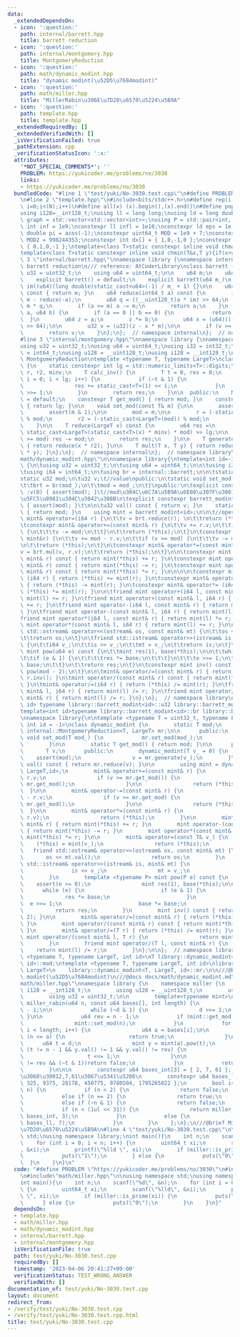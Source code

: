 ```yaml
---
data:
  _extendedDependsOn:
  - icon: ':question:'
    path: internal/barrett.hpp
    title: barrett reduction
  - icon: ':question:'
    path: internal/montgomery.hpp
    title: MontgomeryReduction
  - icon: ':question:'
    path: math/dynamic_modint.hpp
    title: "dynamic modint(\u52D5\u7684modint)"
  - icon: ':question:'
    path: math/miller.hpp
    title: "MillerRabin\u306E\u7D20\u6570\u5224\u5B9A"
  - icon: ':question:'
    path: template.hpp
    title: template.hpp
  _extendedRequiredBy: []
  _extendedVerifiedWith: []
  _isVerificationFailed: true
  _pathExtension: cpp
  _verificationStatusIcon: ':x:'
  attributes:
    '*NOT_SPECIAL_COMMENTS*': ''
    PROBLEM: https://yukicoder.me/problems/no/3030
    links:
    - https://yukicoder.me/problems/no/3030
  bundledCode: "#line 1 \"test/yuki/No-3030.test.cpp\"\n#define PROBLEM \"https://yukicoder.me/problems/no/3030\"\
    \n#line 2 \"template.hpp\"\n#include<bits/stdc++.h>\n#define rep(i, N)  for(int\
    \ i=0;i<(N);i++)\n#define all(x) (x).begin(),(x).end()\n#define popcount(x) __builtin_popcount(x)\n\
    using i128=__int128_t;\nusing ll = long long;\nusing ld = long double;\nusing\
    \ graph = std::vector<std::vector<int>>;\nusing P = std::pair<int, int>;\nconstexpr\
    \ int inf = 1e9;\nconstexpr ll infl = 1e18;\nconstexpr ld eps = 1e-6;\nconst long\
    \ double pi = acos(-1);\nconstexpr uint64_t MOD = 1e9 + 7;\nconstexpr uint64_t\
    \ MOD2 = 998244353;\nconstexpr int dx[] = { 1,0,-1,0 };\nconstexpr int dy[] =\
    \ { 0,1,0,-1 };\ntemplate<class T>static constexpr inline void chmax(T&x,T y){if(x<y)x=y;}\n\
    template<class T>static constexpr inline void chmin(T&x,T y){if(x>y)x=y;}\n#line\
    \ 3 \"internal/barrett.hpp\"\nnamespace library {\nnamespace internal {\n/// @brief\
    \ barrett reduction\n/// reference: AtCoderLibrary\nclass barrett {\n    using\
    \ u32 = uint32_t;\n    using u64 = uint64_t;\n\n    u64 m;\n    u64 im;\n\n  public:\n\
    \    explicit barrett() = default;\n    explicit barrett(u64 m_)\n        : m(m_),\
    \ im((u64)(long double)static_cast<u64>(-1) / m_ + 1) {}\n\n    u64 get_mod()\
    \ const { return m; }\n    u64 reduce(int64_t a) const {\n        if (a < 0) return\
    \ m - reduce(-a);\n        u64 q = ((__uint128_t)a * im) >> 64;\n        a -=\
    \ m * q;\n        if (a >= m) a -= m;\n        return a;\n    }\n    u64 mul(u64\
    \ a, u64 b) {\n        if (a == 0 || b == 0) {\n            return 0;\n      \
    \  }\n        u64 z = a;\n        z *= b;\n        u64 x = (u64)(((__uint128_t)(z)*im)\
    \ >> 64);\n\n        u32 v = (u32)(z - x * m);\n\n        if (v >= m) v += m;\n\
    \        return v;\n    }\n};\n};  // namespace internal\n};  // namespace library\n\
    #line 3 \"internal/montgomery.hpp\"\nnamespace library {\nnamespace internal {\n\
    using u32 = uint32_t;\nusing u64 = uint64_t;\nusing i32 = int32_t;\nusing i64\
    \ = int64_t;\nusing u128 = __uint128_t;\nusing i128 = __int128_t;\n/// @brief\
    \ MontgomeryReduction\ntemplate <typename T, typename LargeT>\nclass MontgomeryReduction\
    \ {\n    static constexpr int lg = std::numeric_limits<T>::digits;\n    T mod,\
    \ r, r2, minv;\n    T calc_inv() {\n        T t = 0, res = 0;\n        for (int\
    \ i = 0; i < lg; i++) {\n            if (~t & 1) {\n                t += mod;\n\
    \                res += static_cast<T>(1) << i;\n            }\n            t\
    \ >>= 1;\n        }\n        return res;\n    }\n\n  public:\n    MontgomeryReduction()\
    \ = default;\n    constexpr T get_mod() { return mod; }\n    constexpr int get_lg()\
    \ { return lg; }\n\n    void set_mod(const T& m) {\n\n        assert(m > 0);\n\
    \        assert(m & 1);\n\n        mod = m;\n\n        r = (-static_cast<T>(mod))\
    \ % mod;\n        r2 = (-static_cast<LargeT>(mod)) % mod;\n        minv = calc_inv();\n\
    \    }\n\n    T reduce(LargeT x) const {\n        u64 res =\n            (x +\
    \ static_cast<LargeT>(static_cast<T>(x) * minv) * mod) >> lg;\n\n        if (res\
    \ >= mod) res -= mod;\n        return res;\n    }\n\n    T generate(LargeT x)\
    \ { return reduce(x * r2); }\n\n    T mult(T x, T y) { return reduce(static_cast<LargeT>(x)\
    \ * y); }\n};\n};  // namespace internal\n};  // namespace library\n#line 4 \"\
    math/dynamic_modint.hpp\"\n\nnamespace library{\ntemplate<int id=-1>\nclass barrett_modint\
    \ {\n\tusing u32 = uint32_t;\n\tusing u64 = uint64_t;\n\n\tusing i32 = int32_t;\n\
    \tusing i64 = int64_t;\n\tusing br = internal::barrett;\n\n\tstatic br brt;\n\t\
    static u32 mod;\n\tu32 v;\t//value\npublic:\n\tstatic void set_mod(u32 mod_) {\n\
    \t\tbrt = br(mod_);\n\t\tmod = mod_;\n\t}\npublic:\n\texplicit constexpr barrett_modint()\
    \ :v(0) { assert(mod); }\t//mod\u304C\u6C7A\u5B9A\u6E08\u307F\u3067\u3042\u308B\
    \u5FC5\u8981\u304C\u3042\u308B\n\texplicit constexpr barrett_modint(i64 v_) :v(brt.reduce(v_))\
    \ { assert(mod); }\t\n\n\tu32 val() const { return v; }\n    static u32 get_mod()\
    \ { return mod; }\n    using mint = barrett_modint<id>;\n\n\t//operators\n\tconstexpr\
    \ mint& operator=(i64 r) {\n\t\tv = brt.reduce(r); \n\t\treturn (*this);\n\t}\n\
    \tconstexpr mint& operator+=(const mint& r) {\n\t\tv += r.v;\n\t\tif (v >= mod)\
    \ {\n\t\t\tv -= mod;\n\t\t}\n\t\treturn (*this);\n\t}\n\tconstexpr mint& operator-=(const\
    \ mint&r) {\n\t\tv += mod - r.v;\n\t\tif (v >= mod) {\n\t\t\tv -= mod;\n\t\t}\n\
    \n\t\treturn (*this);\n\t}\n\tconstexpr mint& operator*=(const mint& r) {\n\t\t\
    v = brt.mul(v, r.v);\n\t\treturn (*this);\n\t}\n\n\tconstexpr mint operator+(const\
    \ mint& r) const { return mint(*this) += r; }\n\tconstexpr mint operator-(const\
    \ mint& r) const { return mint(*this) -= r; }\n\tconstexpr mint operator*(const\
    \ mint& r) const { return mint(*this) *= r; }\n\n\n\n\tconstexpr mint& operator+=\
    \ (i64 r) { return (*this) += mint(r); }\n\tconstexpr mint& operator-= (i64 r)\
    \ { return (*this) -= mint(r); }\n\tconstexpr mint& operator*= (i64 r) { return\
    \ (*this) *= mint(r); }\n\n\tfriend mint operator+(i64 l, const mint& r) { return\
    \ mint(l) += r; }\n\tfriend mint operator+(const mint& l, i64 r) { return mint(l)\
    \ += r; }\n\tfriend mint operator-(i64 l, const mint& r) { return mint(l) -= r;\
    \ }\n\tfriend mint operator-(const mint& l, i64 r) { return mint(l) -= r; }\n\t\
    friend mint operator*(i64 l, const mint& r) { return mint(l) *= r; }\n\tfriend\
    \ mint operator*(const mint& l, i64 r) { return mint(l) += r; }\n\n\n\tfriend\
    \ std::ostream& operator<<(ostream& os, const mint& mt) {\n\t\tos << mt.val();\n\
    \t\treturn os;\n\t}\n\tfriend std::istream& operator>>(istream& is, mint& mt)\
    \ {\n\t\ti64 v_;\n\t\tis >> v_;\n\t\tmt = v_;\n\t\treturn is;\n\t}\n\tconstexpr\
    \ mint pow(u64 e) const {\n\t\tmint res(1), base(*this);\n\n\t\twhile (e) {\n\t\
    \t\tif (e & 1) {\n\t\t\t\tres *= base;\n\t\t\t}\n\t\t\te >>= 1;\n\t\t\tbase *=\
    \ base;\n\t\t}\n\t\treturn res;\n\t}\n\tconstexpr mint inv() const {\n\t\treturn\
    \ pow(mod - 2);\n\t}\n\n\tmint& operator/=(const mint& r) { return (*this) *=\
    \ r.inv(); }\n\tmint operator/(const mint& r) const { return mint(*this) *= r.inv();\
    \ }\n\tmint& operator/=(i64 r) { return (*this) /= mint(r); }\n\tfriend mint operator/(const\
    \ mint& l, i64 r) { return mint(l) /= r; }\n\tfriend mint operator/(i64 l, const\
    \ mint& r) { return mint(l) /= r; }\n};\n};  // namespace library\ntemplate <int\
    \ id> typename library::barrett_modint<id>::u32 library::barrett_modint<id>::mod;\n\
    template<int id>typename library::barrett_modint<id>::br library::barrett_modint<id>::brt;\n\
    \nnamespace library{\n\ntemplate <typename T = uint32_t, typename LargeT = uint64_t,\
    \ int id = -1>\nclass dynamic_modint {\n        static T mod;\n        static\
    \ internal::MontgomeryReduction<T, LargeT> mr;\n\n      public:\n        static\
    \ void set_mod(T mod_) {\n            mr.set_mod(mod_);\n            mod = mod_;\n\
    \        }\n\n        static T get_mod() { return mod; }\n\n      private:\n \
    \       T v;\n      public:\n        dynamic_modint(T v_ = 0) {\n            \
    \    assert(mod);\n                v = mr.generate(v_);\n        }\n        T\
    \ val() const { return mr.reduce(v); }\n\n        using mint = dynamic_modint<T,\
    \ LargeT,id>;\n        mint& operator+=(const mint& r) {\n                v +=\
    \ r.v;\n                if (v >= mr.get_mod()) {\n                        v -=\
    \ mr.get_mod();\n                }\n\n                return (*this);\n      \
    \  }\n\n        mint& operator-=(const mint& r) {\n                v += mr.get_mod()\
    \ - r.v;\n                if (v >= mr.get_mod) {\n                        v -=\
    \ mr.get_mod();\n                }\n\n                return (*this);\n      \
    \  }\n\n        mint& operator*=(const mint& r) {\n                v = mr.mult(v,\
    \ r.v);\n                return (*this);\n        }\n\n        mint operator+(const\
    \ mint& r) { return mint(*this) += r; }\n        mint operator-(const mint& r)\
    \ { return mint(*this) -= r; }\n        mint operator*(const mint& r) { return\
    \ mint(*this) *= r; }\n\n        mint& operator=(const T& v_) {\n            \
    \    (*this) = mint(v_);\n                return (*this);\n        }\n\n     \
    \   friend std::ostream& operator<<(ostream& os, const mint& mt) {\n         \
    \       os << mt.val();\n                return os;\n        }\n        friend\
    \ std::istream& operator>>(istream& is, mint& mt) {\n                T v_;\n \
    \               is >> v_;\n                mt = v_;\n                return is;\n\
    \        }\n        template <typename P> mint pow(P e) const {\n            \
    \    assert(e >= 0);\n                mint res(1), base(*this);\n\n          \
    \      while (e) {\n                        if (e & 1) {\n                   \
    \             res *= base;\n                        }\n                      \
    \  e >>= 1;\n                        base *= base;\n                }\n      \
    \          return res;\n        }\n        mint inv() const { return pow(mod -\
    \ 2); }\n\n        mint& operator/=(const mint& r) { return (*this) *= r.inv();\
    \ }\n        mint operator/(const mint& r) const { return mint(*this) *= r.inv();\
    \ }\n        mint& operator/=(T r) { return (*this) /= mint(r); }\n        friend\
    \ mint operator/(const mint& l, T r) {\n                return mint(l) /= r;\n\
    \        }\n        friend mint operator/(T l, const mint& r) {\n            \
    \    return mint(l) /= r;\n        }\n};\n\n};  // namespace library\n\ntemplate\
    \ <typename T, typename LargeT, int id>\nT library::dynamic_modint<T, LargeT,\
    \ id>::mod;\ntemplate <typename T, typename LargeT, int id>\nlibrary::internal::MontgomeryReduction<T,\
    \ LargeT>\n    library::dynamic_modint<T, LargeT, id>::mr;\n\n///@brief dynamic\
    \ modint(\u52D5\u7684modint)\n///@docs docs/math/dynamic_modint.md\n#line 3 \"\
    math/miller.hpp\"\nnamespace library {\n    namespace miller {\n        using\
    \ i128 = __int128_t;\n        using u128 = __uint128_t;\n        using u64 = uint64_t;\n\
    \        using u32 = uint32_t;\n\n        template<typename mint>\n        bool\
    \ miller_rabin(u64 n, const u64 bases[], int length) {\n            u64 d = n\
    \ - 1;\n\n            while (~d & 1) {\n                d >>= 1;\n           \
    \ }\n\n            u64 rev = n - 1;\n            if (mint::get_mod() != n) {\n\
    \                mint::set_mod(n);\n            }\n            for (int i = 0;\
    \ i < length; i++) {\n                u64 a = bases[i];\n\n                if\
    \ (n <= a) {\n                    return true;\n                }\n          \
    \      u64 t = d;\n                mint y = mint(a).pow(t);\n                while\
    \ (t != n - 1 && y.val() != 1 && y.val() != rev) {\n                    y *= y;\n\
    \                    t <<= 1;\n                }\n\n                if (y.val()\
    \ != rev && (~t & 1))return false;\n            }\n            return true;\n\
    \        }\n\n\n        constexpr u64 bases_int[3] = { 2, 7, 61 };  // int\u3060\
    \u3068\u30012,7,61\u3067\u5341\u5206\n        constexpr u64 bases_ll[7] = { 2,\
    \ 325, 9375, 28178, 450775, 9780504, 1795265022 };\n        bool is_prime(u64\
    \ n) {\n            if (n < 2) {\n                return false;\n            }\n\
    \            else if (n == 2) {\n                return true;\n            }\n\
    \            else if (~n & 1) {\n                return false;\n            }\n\
    \            if (n < (1ul << 31)) {\n                return miller_rabin<barrett_modint<-1>>(n,\
    \ bases_int, 3);\n            }\n            else {\n                return miller_rabin<dynamic_modint<u64,u128,-1>>(n,\
    \ bases_ll, 7);\n            }\n        }\n    };\n};\n///@brief MillerRabin\u306E\
    \u7D20\u6570\u5224\u5B9A\n#line 4 \"test/yuki/No-3030.test.cpp\"\n\nusing namespace\
    \ std;\nusing namespace library;\nint main(){\n    int n;\n    scanf(\"%d\", &n);\n\
    \    for (int i = 0; i < n; i++) {\n        uint64_t xi;\n        scanf(\"%lld\"\
    , &xi);\n        printf(\"%lld \", xi);\n        if (miller::is_prime(xi)) {\n\
    \            puts(\"1\");\n        } else {\n            puts(\"0\");\n      \
    \  }\n    }\n}\n"
  code: "#define PROBLEM \"https://yukicoder.me/problems/no/3030\"\n#include\"template.hpp\"\
    \n#include\"math/miller.hpp\"\n\nusing namespace std;\nusing namespace library;\n\
    int main(){\n    int n;\n    scanf(\"%d\", &n);\n    for (int i = 0; i < n; i++)\
    \ {\n        uint64_t xi;\n        scanf(\"%lld\", &xi);\n        printf(\"%lld\
    \ \", xi);\n        if (miller::is_prime(xi)) {\n            puts(\"1\");\n  \
    \      } else {\n            puts(\"0\");\n        }\n    }\n}"
  dependsOn:
  - template.hpp
  - math/miller.hpp
  - math/dynamic_modint.hpp
  - internal/barrett.hpp
  - internal/montgomery.hpp
  isVerificationFile: true
  path: test/yuki/No-3030.test.cpp
  requiredBy: []
  timestamp: '2023-04-06 20:41:27+09:00'
  verificationStatus: TEST_WRONG_ANSWER
  verifiedWith: []
documentation_of: test/yuki/No-3030.test.cpp
layout: document
redirect_from:
- /verify/test/yuki/No-3030.test.cpp
- /verify/test/yuki/No-3030.test.cpp.html
title: test/yuki/No-3030.test.cpp
---
```


